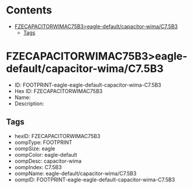 



Contents
========

* [FZECAPACITORWIMAC75B3>eagle-default/capacitor-wima/C7.5B3](#fzecapacitorwimac75b3eagle-defaultcapacitor-wimac75b3)
	* [Tags](#tags)

# FZECAPACITORWIMAC75B3>eagle-default/capacitor-wima/C7.5B3

- ID: FOOTPRINT-eagle-eagle-default-capacitor-wima-C7.5B3
- Hex ID: FZECAPACITORWIMAC75B3
- Name: 
- Description: 

## Tags

- hexID: FZECAPACITORWIMAC75B3
- oompType: FOOTPRINT
- oompSize: eagle
- oompColor: eagle-default
- oompDesc: capacitor-wima
- oompIndex: C7.5B3
- oompName: eagle-default/capacitor-wima/C7.5B3
- oompID: FOOTPRINT-eagle-eagle-default-capacitor-wima-C7.5B3
